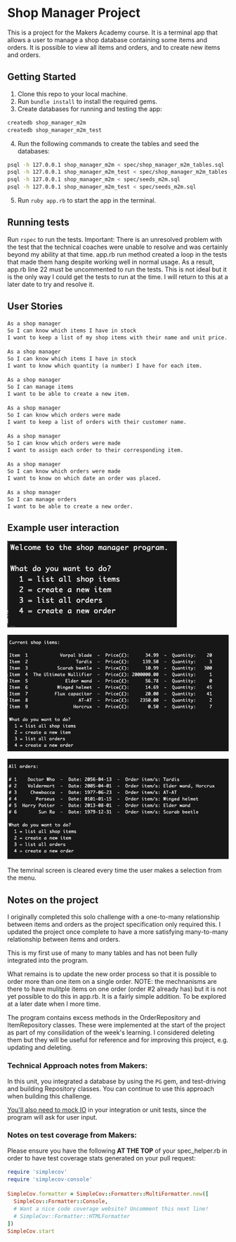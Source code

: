# Shop Manager Project

This is a project for the Makers Academy course. It is a terminal app that allows a user to manage a shop database containing some items and orders.
It is possible to view all items and orders, and to create new items and orders.

## Getting Started

1. Clone this repo to your local machine.
2. Run `bundle install` to install the required gems.
3. Create databases for running and testing the app:
```bash
createdb shop_manager_m2m
createdb shop_manager_m2m_test
```
4. Run the following commands to create the tables and seed the databases:
```bash
psql -h 127.0.0.1 shop_manager_m2m < spec/shop_manager_m2m_tables.sql
psql -h 127.0.0.1 shop_manager_m2m_test < spec/shop_manager_m2m_tables.sql
psql -h 127.0.0.1 shop_manager_m2m < spec/seeds_m2m.sql
psql -h 127.0.0.1 shop_manager_m2m_test < spec/seeds_m2m.sql
```
5. Run `ruby app.rb` to start the app in the terminal.

## Running tests

Run `rspec` to run the tests.
Important: There is an unresolved problem with the test that the technical coaches were unable to resolve and was certainly beyond my ability at that time. app.rb run method created a loop in the tests that made them hang despite working well in normal usage. As a result, app.rb line 22 must be uncommented to run the tests. This is not ideal but it is the only way I could get the tests to run at the time. I will return to this at a later date to try and resolve it.

## User Stories
```
As a shop manager
So I can know which items I have in stock
I want to keep a list of my shop items with their name and unit price.

As a shop manager
So I can know which items I have in stock
I want to know which quantity (a number) I have for each item.

As a shop manager
So I can manage items
I want to be able to create a new item.

As a shop manager
So I can know which orders were made
I want to keep a list of orders with their customer name.

As a shop manager
So I can know which orders were made
I want to assign each order to their corresponding item.

As a shop manager
So I can know which orders were made
I want to know on which date an order was placed. 

As a shop manager
So I can manage orders
I want to be able to create a new order.
```
## Example user interaction

![Main menu](images/menu.png)

![Items](images/items.png)

![Orders](images/orders.png)

The temrinal screen is cleared every time the user makes a selection from the menu.

## Notes on the project

I originally completed this solo challenge with a one-to-many relationship between items and orders as the project specification only required this.
I updated the project once complete to have a more satisfying many-to-many relationship between items and orders.

This is my first use of many to many tables and has not been fully integrated into the program.

What remains is to update the new order process so that it is possible to order more than one
item on a single order.
NOTE: the mechnanisms are there to have mulitple items on one order (order #2 already has) but
it is not yet possible to do this in app.rb. It is a fairly simple addition.
To be explored at a later date when I more time.

The program contains excess methods in the OrderRepository and ItemRepository classes.
These were implemented at the start of the project as part of my consilidation of the 
week's learning. I considered deleting them but they will be useful for reference and
for improving this project, e.g. updating and deleting.

### Technical Approach notes from Makers:

In this unit, you integrated a database by using the `PG` gem, and test-driving and building Repository classes. You can continue to use this approach when building this challenge.

[You'll also need to mock IO](https://github.com/makersacademy/golden-square/blob/main/mocking_bites/05_unit_testing_terminal_io_bite.md) in your integration or unit tests, since the program will ask for user input.

### Notes on test coverage from Makers:

Please ensure you have the following **AT THE TOP** of your spec_helper.rb in order to have test coverage stats generated
on your pull request:

```ruby
require 'simplecov'
require 'simplecov-console'

SimpleCov.formatter = SimpleCov::Formatter::MultiFormatter.new([
  SimpleCov::Formatter::Console,
  # Want a nice code coverage website? Uncomment this next line!
  # SimpleCov::Formatter::HTMLFormatter
])
SimpleCov.start
```


